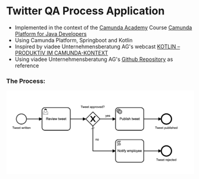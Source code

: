 # Twitter QA Process Application

- Implemented in the context of the [Camunda Academy](https://academy.camunda.com) Course [Camunda Platform for Java Developers](https://academy.camunda.com/camunda-platform-java)
- Using Camunda Platform, Springboot and Kotlin
- Inspired by viadee Unternehmensberatung AG's webcast [KOTLIN – PRODUKTIV IM CAMUNDA-KONTEXT](https://www.youtube.com/watch?v=RhIV9Nndl3I)
- Using viadee Unternehmensberatung AG's [Github Repository](https://github.com/viadee/kotlin_camunda_webcast_2021/) as reference

### The Process:
![Twitter QA Process](doc/twitter-qa-process.png "Twitter QA Process")
